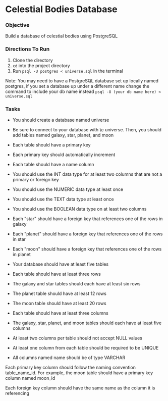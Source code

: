 # Celestial Bodies Database

### Objective

Build a database of celestial bodies using PostgreSQL

### Directions To Run

1. Clone the directory
2. `cd` into the project directory
3. Run `psql -U postgres < universe.sql` in the terminal

Note: You may need to have a PostgreSQL database set up locally named postgres, if you set a database up under a different name change the command to include your db name instead `psql -U (your db name here) < universe.sql`

### Tasks

- You should create a database named universe

- Be sure to connect to your database with \c universe. Then, you should add tables named galaxy, star, planet, and moon

- Each table should have a primary key

- Each primary key should automatically increment

- Each table should have a name column

- You should use the INT data type for at least two columns that are not a primary or foreign key

- You should use the NUMERIC data type at least once

- You should use the TEXT data type at least once

- You should use the BOOLEAN data type on at least two columns

- Each "star" should have a foreign key that references one of the rows in galaxy

- Each "planet" should have a foreign key that references one of the rows in star

- Each "moon" should have a foreign key that references one of the rows in planet

- Your database should have at least five tables

- Each table should have at least three rows

- The galaxy and star tables should each have at least six rows

- The planet table should have at least 12 rows

- The moon table should have at least 20 rows

- Each table should have at least three columns

- The galaxy, star, planet, and moon tables should each have at least five columns

- At least two columns per table should not accept NULL values

- At least one column from each table should be required to be UNIQUE

- All columns named name should be of type VARCHAR

Each primary key column should follow the naming convention table_name_id. For example, the moon table should have a primary key column named moon_id

Each foreign key column should have the same name as the column it is referencing
